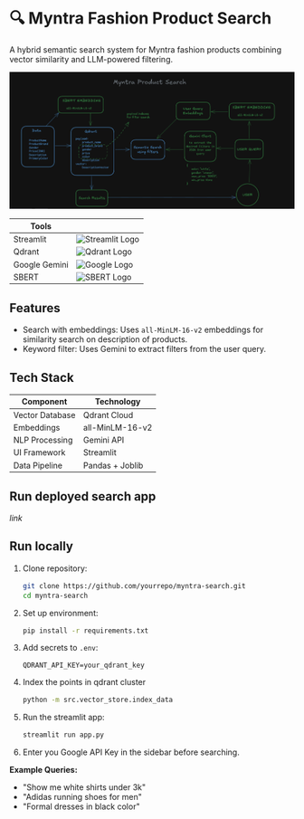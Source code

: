 # 🔍 Myntra Fashion Product Search 
A hybrid semantic search system for Myntra fashion products combining vector similarity and LLM-powered filtering.


<img src="./img/system%20workflow.png" alt="System Workflow" width="1000" />

| Tools         |                                                                                          |
|---------------|----------------------------------------------------------------------------------------------|
| Streamlit     | <img src="https://docs.streamlit.io/logo.svg" alt="Streamlit Logo" width="50"/> |
| Qdrant       | <img src="https://logo.svgcdn.com/l/qdrant.svg" alt="Qdrant Logo" width="80" />               |
| Google Gemini | <img src="https://upload.wikimedia.org/wikipedia/commons/2/2f/Google_2015_logo.svg" alt="Google Logo" width="80"/>       |
| SBERT         | <img src="https://sbert.net/_static/logo.png" alt="SBERT Logo" width="82"/>                   |


## Features
- Search with embeddings: Uses `all-MinLM-16-v2` embeddings for similarity search on description of products.
- Keyword filter: Uses Gemini to extract filters from the user query.

## Tech Stack 

| Component       | Technology               |                
|-----------------|--------------------------|
| Vector Database | Qdrant Cloud             |
| Embeddings      | all-MinLM-16-v2          |
| NLP Processing  | Gemini API               |
| UI Framework    | Streamlit                |
| Data Pipeline   | Pandas + Joblib          |


## Run deployed search app
*link*

## Run locally

1. Clone repository:
   ```bash
   git clone https://github.com/yourrepo/myntra-search.git
   cd myntra-search
   ```

2. Set up environment:
   ```bash
   pip install -r requirements.txt
   ```

3. Add secrets to `.env`:
   ```env
   QDRANT_API_KEY=your_qdrant_key
   ```

4. Index the points in qdrant cluster
    ```bash
    python -m src.vector_store.index_data
    ```

5. Run the streamlit app:
    ```bash
    streamlit run app.py
    ```

6. Enter you Google API Key in the sidebar before searching.

**Example Queries:**
- "Show me white shirts under 3k"
- "Adidas running shoes for men"
- "Formal dresses in black color"

